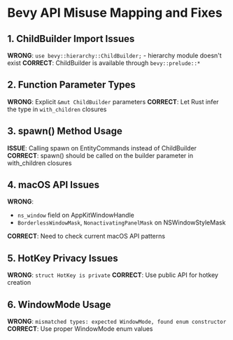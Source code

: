 # Bevy API Misuse Mapping and Fixes

## 1. ChildBuilder Import Issues
**WRONG**: `use bevy::hierarchy::ChildBuilder;` - hierarchy module doesn't exist
**CORRECT**: ChildBuilder is available through `bevy::prelude::*`

## 2. Function Parameter Types
**WRONG**: Explicit `&mut ChildBuilder` parameters
**CORRECT**: Let Rust infer the type in `with_children` closures

## 3. spawn() Method Usage
**ISSUE**: Calling spawn on EntityCommands instead of ChildBuilder
**CORRECT**: spawn() should be called on the builder parameter in with_children closures

## 4. macOS API Issues
**WRONG**: 
- `ns_window` field on AppKitWindowHandle
- `BorderlessWindowMask`, `NonactivatingPanelMask` on NSWindowStyleMask

**CORRECT**: Need to check current macOS API patterns

## 5. HotKey Privacy Issues
**WRONG**: `struct HotKey is private`
**CORRECT**: Use public API for hotkey creation

## 6. WindowMode Usage
**WRONG**: `mismatched types: expected WindowMode, found enum constructor`
**CORRECT**: Use proper WindowMode enum values